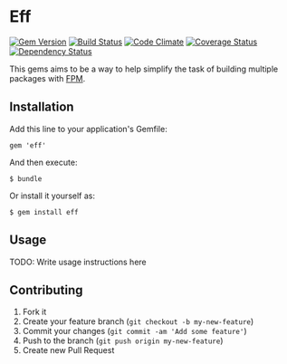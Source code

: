 # Eff

[![Gem Version](https://badge.fury.io/rb/eff.png)](http://badge.fury.io/rb/eff) [![Build Status](https://travis-ci.org/Toady00/eff.png)](https://travis-ci.org/Toady00/eff) [![Code Climate](https://codeclimate.com/github/Toady00/eff.png)](https://codeclimate.com/github/Toady00/eff) [![Coverage Status](https://coveralls.io/repos/Toady00/eff/badge.png)](https://coveralls.io/r/Toady00/eff) [![Dependency Status](https://gemnasium.com/Toady00/eff.png)](https://gemnasium.com/Toady00/eff)

This gems aims to be a way to help simplify the task of building multiple packages with [FPM](https://github.com/jordansissel/fpm).

## Installation

Add this line to your application's Gemfile:

    gem 'eff'

And then execute:

    $ bundle

Or install it yourself as:

    $ gem install eff

## Usage

TODO: Write usage instructions here

## Contributing

1. Fork it
2. Create your feature branch (`git checkout -b my-new-feature`)
3. Commit your changes (`git commit -am 'Add some feature'`)
4. Push to the branch (`git push origin my-new-feature`)
5. Create new Pull Request
